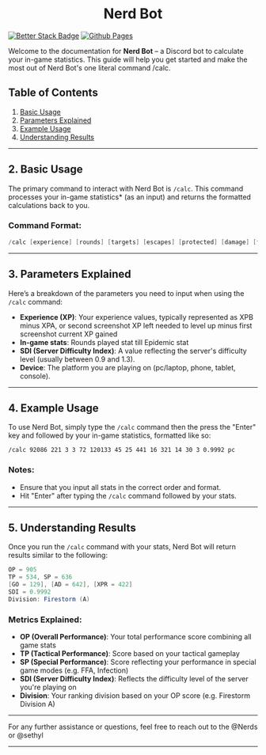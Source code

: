 <div align="center">
  
  # Nerd Bot
</div>

[![Better Stack Badge](https://uptime.betterstack.com/status-badges/v3/monitor/1p3v3.svg)](https://fos.betteruptime.com/)
[![Github Pages](https://img.shields.io/badge/github%20pages-121013?style=for-the-badge&logo=github&logoColor=white)](https://sethispr.github.io/nerd/) 


Welcome to the documentation for **Nerd Bot** – a Discord bot to calculate your in-game statistics. This guide will help you get started and make the most out of Nerd Bot's one literal command /calc.

## Table of Contents
1. [Basic Usage](#basic-usage)
2. [Parameters Explained](#parameters-explained)
3. [Example Usage](#example-usage)
4. [Understanding Results](#understanding-results)

---

## 2. Basic Usage

The primary command to interact with Nerd Bot is `/calc`. This command processes your in-game statistics* (as an input) and returns the formatted calculations back to you.

### Command Format:
```glsl
/calc [experience] [rounds] [targets] [escapes] [protected] [damage] [final shots] [survival] [ffa kills] [ffa wins] [infected killed] [infection survival] [infections] [epidemic] [sdi] [device]
```

---

## 3. Parameters Explained

Here’s a breakdown of the parameters you need to input when using the `/calc` command:

- **Experience (XP)**: Your experience values, typically represented as XPB minus XPA, or second screenshot XP left needed to level up minus first screenshot current XP gained
- **In-game stats**: Rounds played stat till Epidemic stat
- **SDI (Server Difficulty Index)**: A value reflecting the server's difficulty level (usually between 0.9 and 1.3).
- **Device**: The platform you are playing on (pc/laptop, phone, tablet, console).

---

## 4. Example Usage

To use Nerd Bot, simply type the `/calc` command then the press the "Enter" key and followed by your in-game statistics, formatted like so:

```
/calc 92086 221 3 3 72 120133 45 25 441 16 321 14 30 3 0.9992 pc
```

### Notes:
- Ensure that you input all stats in the correct order and format.
- Hit "Enter" after typing the `/calc` command followed by your stats.

---

## 5. Understanding Results

Once you run the `/calc` command with your stats, Nerd Bot will return results similar to the following:

```glsl
OP = 905
TP = 534, SP = 636
[GO = 129], [AD = 642], [XPR = 422]
SDI = 0.9992
Division: Firestorm (A)
```

### Metrics Explained:

- **OP (Overall Performance)**: Your total performance score combining all game stats
- **TP (Tactical Performance)**: Score based on your tactical gameplay
- **SP (Special Performance)**: Score reflecting your performance in special game modes (e.g. FFA, Infection)
- **SDI (Server Difficulty Index)**: Reflects the difficulty level of the server you're playing on
- **Division**: Your ranking division based on your OP score (e.g. Firestorm Division A)

---

For any further assistance or questions, feel free to reach out to the @Nerds or @sethyl

---
